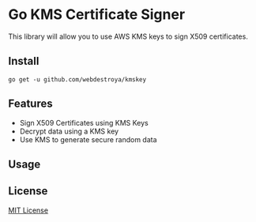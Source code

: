 # Go KMS Certificate Signer

This library will allow you to use AWS KMS keys to sign X509 certificates.

## Install

```
go get -u github.com/webdestroya/kmskey
```

## Features
* Sign X509 Certificates using KMS Keys
* Decrypt data using a KMS key
* Use KMS to generate secure random data

## Usage





## License

[MIT License](LICENSE)